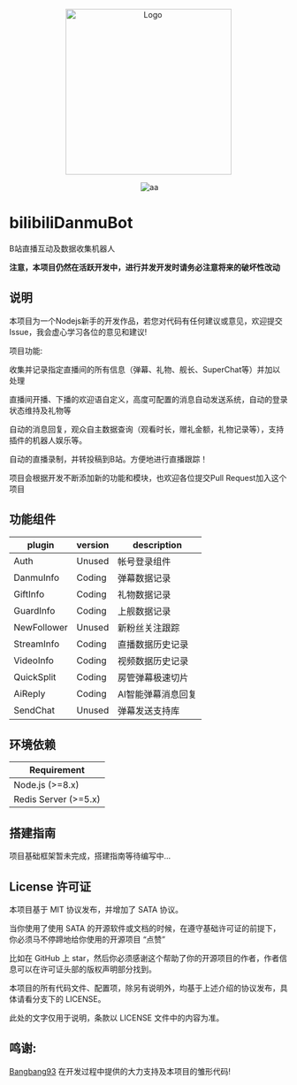 <p align="center"><a href="https://hub.docker.com/r/metowolf/bilibilihelper"><img width="300px" src="https://user-images.githubusercontent.com/2666735/57121590-30f97200-6dab-11e9-9a83-62098bea43d9.jpeg" alt="Logo"></a></p>

<p align="center">
<img src="https://img.shields.io/badge/version-Alpha-green.svg?longCache=true&style=for-the-badge" alt="">
<img src="https://img.shields.io/badge/license-mit-blue.svg?longCache=true&style=for-the-badge" alt="aa">
</p>

# bilibiliDanmuBot

B站直播互动及数据收集机器人

**注意，本项目仍然在活跃开发中，进行并发开发时请务必注意将来的破坏性改动**

## 说明

本项目为一个Nodejs新手的开发作品，若您对代码有任何建议或意见，欢迎提交Issue，我会虚心学习各位的意见和建议!

项目功能:

收集并记录指定直播间的所有信息（弹幕、礼物、舰长、SuperChat等）并加以处理

直播间开播、下播的欢迎语自定义，高度可配置的消息自动发送系统，自动的登录状态维持及礼物等

自动的消息回复，观众自主数据查询（观看时长，赠礼金额，礼物记录等），支持插件的机器人娱乐等。

自动的直播录制，并转投稿到B站。方便地进行直播跟踪！

项目会根据开发不断添加新的功能和模块，也欢迎各位提交Pull Request加入这个项目

## 功能组件

| plugin      | version | description |
|-------------|---------|-------------|
| Auth        | Unused  | 帐号登录组件      |
| DanmuInfo   | Coding  | 弹幕数据记录      |
| GiftInfo    | Coding  | 礼物数据记录      |
| GuardInfo   | Coding  | 上舰数据记录      |
| NewFollower | Unused  | 新粉丝关注跟踪     |
| StreamInfo  | Coding  | 直播数据历史记录    |
| VideoInfo   | Coding  | 视频数据历史记录    |
| QuickSplit  | Coding  | 房管弹幕极速切片    |
| AiReply     | Coding  | AI智能弹幕消息回复  |
| SendChat    | Unused  | 弹幕发送支持库     |

## 环境依赖

| Requirement          |
|----------------------|
| Node.js (>=8.x)      |
| Redis Server (>=5.x) |

## 搭建指南

项目基础框架暂未完成，搭建指南等待编写中...

## License 许可证

本项目基于 MIT 协议发布，并增加了 SATA 协议。

当你使用了使用 SATA 的开源软件或文档的时候，在遵守基础许可证的前提下，你必须马不停蹄地给你使用的开源项目 “点赞”

比如在 GitHub 上 star，然后你必须感谢这个帮助了你的开源项目的作者，作者信息可以在许可证头部的版权声明部分找到。

本项目的所有代码文件、配置项，除另有说明外，均基于上述介绍的协议发布，具体请看分支下的 LICENSE。

此处的文字仅用于说明，条款以 LICENSE 文件中的内容为准。

## 鸣谢:

[Bangbang93](https://github.com/bangbang93) 在开发过程中提供的大力支持及本项目的雏形代码!